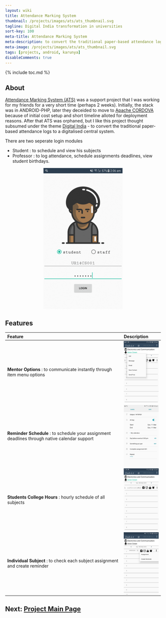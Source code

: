 ```yaml
---
layout: wiki
title: Attendance Marking System
thumbnail: /projects/images/ats/ats_thumbnail.svg
tagline: Digital India transformation in universities
sort-key: 100
meta-title: Attendance Marking System
meta-description: to convert the traditional paper-based attendance logs to a digitalised central system.
meta-image: /projects/images/ats/ats_thumbnail.svg
tags: [projects, android, karunya]
disableComments: true
---
```


{% include toc.md %}

## About
[Attendance Marking System (ATS)](https://github.com/suhaas-livcd/AttendanceMarkingSystem) was a support project that I was working for my friends for a very short time (perhaps 2 weeks). Initially, the stack was in ANDROID-PHP, later they deceided to move to [Apache CORDOVA](https://cordova.apache.org) because of initial cost setup and short timeline alloted for deployment reasons. After that ATS was orphaned, but I like this project thought subsumed under the theme [Digital India](https://www.digitalindia.gov.in) - to convert the traditional paper-based attendance logs to a digitalised central system.

There are two seperate login modules
- Student   : to schedule and view his subjects
- Professor : to log attendance, schedule assignments deadlines, view student birthdays.

 <p align="center">
  <img src="https://raw.githubusercontent.com/suhaas-livcd/AttendanceMarkingSystem/master/Screenshots/Webp.net-gifmaker%20(1).gif" width="256" title="Login Activity">
</p>

## Features

| Feature | Description |
| :---   | :--- |
| **Mentor Options** : to communicate instantly through item menu options| <img src="/projects/images/ats/ATSOnClickMentorOption.png" align="center" title="MainScreen" width="144">|
| **Reminder Schedule** : to schedule your assignment deadlines through native calendar support| <img src="/projects/images/ats/ATSReminder.png" align="center" title="MainScreen" width="144">|
| **Students College Hours** : hourly schedule of all subjects| <img src="/projects/images/ats/ATSStudentPage.png" align="center" title="MainScreen" width="144">|
| **Individual Subject** : to check each subject assignment and create reminder| <img src="/projects/images/ats/ATSSubjectOptions.png" align="center" title="MainScreen" width="144">|

## Next: [Project Main Page](/projects/)